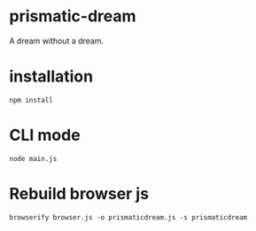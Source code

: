 # prismatic-dream
A dream without a dream.

# installation
`npm install`

# CLI mode
`node main.js`

# Rebuild browser js
`browserify browser.js -o prismaticdream.js -s prismaticdream`
